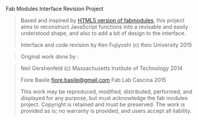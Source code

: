 Fab Modules Interface Revision Project

> Based and inspired by [HTML5 version of fabmodules](https://github.com/FabModules/fabmodules-html5),
> this project aims to reconstruct JavaScript functions
> into a revisable and easily understood shape,
> and also to add a bit of design to the interface.
> 
> Interface and code revision by 
> Ken Fujiyoshi
> (c) Keio University 2015

> Original work done by :

> Neil Gershenfeld
> (c) Massachusetts Institute of Technology 2014
>
> Fiore Basile <fiore.basile@gmail.com>
> Fab Lab Cascina 2015
>
> This work may be reproduced, modified, distributed,
> performed, and displayed for any purpose, but must
> acknowledge the fab modules project. Copyright is
> retained and must be preserved. The work is provided
> as is; no warranty is provided, and users accept all 
> liability.

